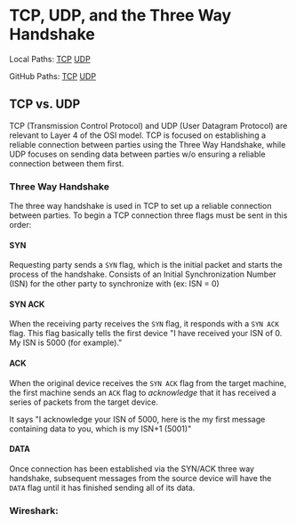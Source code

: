 
# TCP, UDP, and the Three Way Handshake
Local Paths:
[TCP](/networking/protocols/TCP.md)
[UDP](/networking/protocols/UDP.md)

GitHub Paths:
[TCP](https://github.com/TrshPuppy/obsidian-notes/blob/main/networking/protocols/TCP.md)
[UDP](https://github.com/TrshPuppy/obsidian-notes/blob/main/networking/protocols/UDP.md)

## TCP vs. UDP
TCP (Transmission Control Protocol) and UDP (User Datagram Protocol) are relevant to Layer 4 of the OSI model. TCP is focused on establishing a reliable connection between parties using the Three Way Handshake, while UDP focuses on sending data between parties w/o ensuring a reliable connection between them first.

### Three Way Handshake
The three way handshake is used in TCP to set up a reliable connection between parties. To begin a TCP connection three flags must be sent in this order:

#### SYN
Requesting party sends a `SYN` flag, which is the initial packet and starts the process of the handshake. Consists of an Initial Synchronization Number (ISN) for the other party to synchronize with (ex: ISN = 0)

#### SYN ACK
When the receiving party receives the `SYN` flag, it responds with a `SYN ACK` flag. This flag basically tells the first device "I have received your ISN of 0. My ISN is 5000 (for example)."

#### ACK
When the original device receives the `SYN ACK` flag from the target machine, the first machine sends an `ACK` flag to *acknowledge* that it has received a series of packets from the target device.

It says "I acknowledge your ISN of 5000, here is the my first message containing data to you, which is my ISN+1 (5001)"

#### DATA
Once connection has been established via the SYN/ACK three way handshake, subsequent messages from the source device will have the `DATA` flag until it has finished sending all of its data.

### Wireshark:
